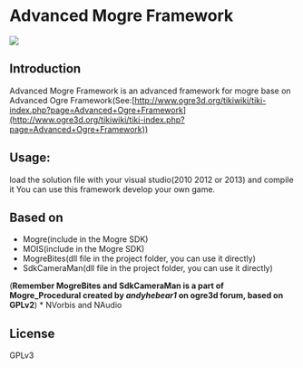  Advanced Mogre Framework
=============
<img src=https://www.gnu.org/graphics/gplv3-127x51.png />  

## Introduction
Advanced Mogre Framework is an advanced framework for mogre base on Advanced Ogre Framework(See:[http://www.ogre3d.org/tikiwiki/tiki-index.php?page=Advanced+Ogre+Framework](http://www.ogre3d.org/tikiwiki/tiki-index.php?page=Advanced+Ogre+Framework))

## Usage:
load the solution file with your visual studio(2010 2012 or 2013) and compile it
You can use this framework develop your own game.

## Based on
* Mogre(include in the Mogre SDK)
* MOIS(include in the Mogre SDK)
* MogreBites(dll file in the project folder, you can use it directly)
* SdkCameraMan(dll file in the project folder, you can use it directly)
<p>(<b>Remember MogreBites and SdkCameraMan is a part of Mogre_Procedural created by <i>andyhebear1</i> on ogre3d forum, based on GPLv2</b>)
* NVorbis and NAudio 

## License
GPLv3
